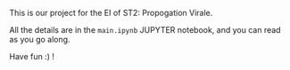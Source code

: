 This is our project for the EI of ST2: Propogation Virale.
 
All the details are in the `main.ipynb` JUPYTER notebook, and you can read as you go along. 

Have fun :) !
  
